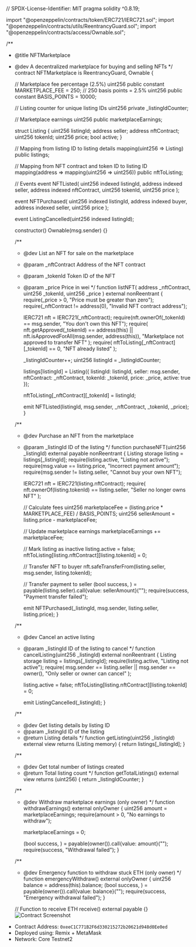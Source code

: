// SPDX-License-Identifier: MIT
pragma solidity ^0.8.19;

import "@openzeppelin/contracts/token/ERC721/IERC721.sol";
import "@openzeppelin/contracts/utils/ReentrancyGuard.sol";
import "@openzeppelin/contracts/access/Ownable.sol";

/**
 * @title NFTMarketplace
 * @dev A decentralized marketplace for buying and selling NFTs
 */
contract NFTMarketplace is ReentrancyGuard, Ownable {
    
    // Marketplace fee percentage (2.5%)
    uint256 public constant MARKETPLACE_FEE = 250; // 250 basis points = 2.5%
    uint256 public constant BASIS_POINTS = 10000;
    
    // Listing counter for unique listing IDs
    uint256 private _listingIdCounter;
    
    // Marketplace earnings
    uint256 public marketplaceEarnings;
    
    struct Listing {
        uint256 listingId;
        address seller;
        address nftContract;
        uint256 tokenId;
        uint256 price;
        bool active;
    }
    
    // Mapping from listing ID to listing details
    mapping(uint256 => Listing) public listings;
    
    // Mapping from NFT contract and token ID to listing ID
    mapping(address => mapping(uint256 => uint256)) public nftToListing;
    
    // Events
    event NFTListed(
        uint256 indexed listingId,
        address indexed seller,
        address indexed nftContract,
        uint256 tokenId,
        uint256 price
    );
    
    event NFTPurchased(
        uint256 indexed listingId,
        address indexed buyer,
        address indexed seller,
        uint256 price
    );
    
    event ListingCancelled(uint256 indexed listingId);
    
    constructor() Ownable(msg.sender) {}
    
    /**
     * @dev List an NFT for sale on the marketplace
     * @param _nftContract Address of the NFT contract
     * @param _tokenId Token ID of the NFT
     * @param _price Price in wei
     */
    function listNFT(
        address _nftContract,
        uint256 _tokenId,
        uint256 _price
    ) external nonReentrant {
        require(_price > 0, "Price must be greater than zero");
        require(_nftContract != address(0), "Invalid NFT contract address");
        
        IERC721 nft = IERC721(_nftContract);
        require(nft.ownerOf(_tokenId) == msg.sender, "You don't own this NFT");
        require(
            nft.getApproved(_tokenId) == address(this) || 
            nft.isApprovedForAll(msg.sender, address(this)),
            "Marketplace not approved to transfer NFT"
        );
        require(
            nftToListing[_nftContract][_tokenId] == 0,
            "NFT already listed"
        );
        
        _listingIdCounter++;
        uint256 listingId = _listingIdCounter;
        
        listings[listingId] = Listing({
            listingId: listingId,
            seller: msg.sender,
            nftContract: _nftContract,
            tokenId: _tokenId,
            price: _price,
            active: true
        });
        
        nftToListing[_nftContract][_tokenId] = listingId;
        
        emit NFTListed(listingId, msg.sender, _nftContract, _tokenId, _price);
    }
    
    /**
     * @dev Purchase an NFT from the marketplace
     * @param _listingId ID of the listing
     */
    function purchaseNFT(uint256 _listingId) external payable nonReentrant {
        Listing storage listing = listings[_listingId];
        require(listing.active, "Listing not active");
        require(msg.value == listing.price, "Incorrect payment amount");
        require(msg.sender != listing.seller, "Cannot buy your own NFT");
        
        IERC721 nft = IERC721(listing.nftContract);
        require(
            nft.ownerOf(listing.tokenId) == listing.seller,
            "Seller no longer owns NFT"
        );
        
        // Calculate fees
        uint256 marketplaceFee = (listing.price * MARKETPLACE_FEE) / BASIS_POINTS;
        uint256 sellerAmount = listing.price - marketplaceFee;
        
        // Update marketplace earnings
        marketplaceEarnings += marketplaceFee;
        
        // Mark listing as inactive
        listing.active = false;
        nftToListing[listing.nftContract][listing.tokenId] = 0;
        
        // Transfer NFT to buyer
        nft.safeTransferFrom(listing.seller, msg.sender, listing.tokenId);
        
        // Transfer payment to seller
        (bool success, ) = payable(listing.seller).call{value: sellerAmount}("");
        require(success, "Payment transfer failed");
        
        emit NFTPurchased(_listingId, msg.sender, listing.seller, listing.price);
    }
    
    /**
     * @dev Cancel an active listing
     * @param _listingId ID of the listing to cancel
     */
    function cancelListing(uint256 _listingId) external nonReentrant {
        Listing storage listing = listings[_listingId];
        require(listing.active, "Listing not active");
        require(
            msg.sender == listing.seller || msg.sender == owner(),
            "Only seller or owner can cancel"
        );
        
        listing.active = false;
        nftToListing[listing.nftContract][listing.tokenId] = 0;
        
        emit ListingCancelled(_listingId);
    }
    
    /**
     * @dev Get listing details by listing ID
     * @param _listingId ID of the listing
     * @return Listing details
     */
    function getListing(uint256 _listingId) external view returns (Listing memory) {
        return listings[_listingId];
    }
    
    /**
     * @dev Get total number of listings created
     * @return Total listing count
     */
    function getTotalListings() external view returns (uint256) {
        return _listingIdCounter;
    }
    
    /**
     * @dev Withdraw marketplace earnings (only owner)
     */
    function withdrawEarnings() external onlyOwner {
        uint256 amount = marketplaceEarnings;
        require(amount > 0, "No earnings to withdraw");
        
        marketplaceEarnings = 0;
        
        (bool success, ) = payable(owner()).call{value: amount}("");
        require(success, "Withdrawal failed");
    }
    
    /**
     * @dev Emergency function to withdraw stuck ETH (only owner)
     */
    function emergencyWithdraw() external onlyOwner {
        uint256 balance = address(this).balance;
        (bool success, ) = payable(owner()).call{value: balance}("");
        require(success, "Emergency withdrawal failed");
    }
    
    // Function to receive ETH
    receive() external payable {}
   ![Contract Screenshot](./contract-screenshot.png)

- Contract Address: `0xeeC1C771B2F6d330215272b20621d948d0Ee0ed`
- Deployed using: Remix + MetaMask
- Network: Core Testnet2
